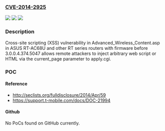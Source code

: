 ### [CVE-2014-2925](https://cve.mitre.org/cgi-bin/cvename.cgi?name=CVE-2014-2925)
![](https://img.shields.io/static/v1?label=Product&message=n%2Fa&color=blue)
![](https://img.shields.io/static/v1?label=Version&message=n%2Fa&color=blue)
![](https://img.shields.io/static/v1?label=Vulnerability&message=n%2Fa&color=brighgreen)

### Description

Cross-site scripting (XSS) vulnerability in Advanced_Wireless_Content.asp in ASUS RT-AC68U and other RT series routers with firmware before 3.0.0.4.374.5047 allows remote attackers to inject arbitrary web script or HTML via the current_page parameter to apply.cgi.

### POC

#### Reference
- http://seclists.org/fulldisclosure/2014/Apr/59
- https://support.t-mobile.com/docs/DOC-21994

#### Github
No PoCs found on GitHub currently.

